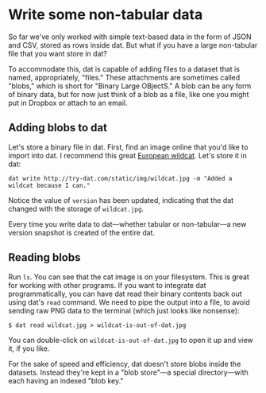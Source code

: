 # Write some non-tabular data

So far we've only worked with simple text-based data in the form of JSON and CSV, stored as rows inside dat. But what if you have a large non-tabular file that you want store in dat?

To accommodate this, dat is capable of adding files to a dataset that is named, appropriately, "files." These attachments are sometimes called "blobs," which is short for "Binary Large OBjectS." A blob can be any form of binary data, but for now just think of a blob as a file, like one you might put in Dropbox or attach to an email.

## Adding blobs to dat

Let's store a binary file in dat. First, find an image online that you'd like to import into dat. I recommend this great [European wildcat](http://try-dat.com/static/img/wildcat.jpg). Let's store it in dat:

```
dat write http://try-dat.com/static/img/wildcat.jpg -m "Added a wildcat because I can."
```

Notice the value of `version` has been updated, indicating that the dat changed with the storage of `wildcat.jpg`.

Every time you write data to dat—whether tabular or non-tabular—a new version snapshot is created of the entire dat.

## Reading blobs

Run `ls`. You can see that the cat image is on your filesystem. This is great for working with other programs. If you want to integrate dat programmatically, you can have dat read their binary contents back out using dat's `read` command. We need to pipe the output into a file, to avoid sending raw PNG data to the terminal (which just looks like nonsense):

```
$ dat read wildcat.jpg > wildcat-is-out-of-dat.jpg
```

You can double-click on `wildcat-is-out-of-dat.jpg` to open it up and view it, if you like.

For the sake of speed and efficiency, dat doesn't store blobs inside the datasets. Instead they're kept in a "blob store"—a special directory—with each having an indexed "blob key."
